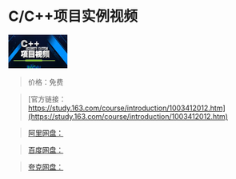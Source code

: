 # C/C++项目实例视频

![img](../../../assets/study163/free/6631630715655614132.png)

> 价格：免费

> [官方链接：https://study.163.com/course/introduction/1003412012.htm](https://study.163.com/course/introduction/1003412012.htm)

> [阿里网盘：]()

> [百度网盘：]()

> [夸克网盘：]()
